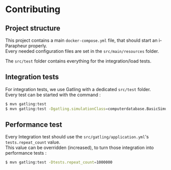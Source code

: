 Contributing
============

## Project structure

This project contains a main `docker-compose.yml` file, that should start an i-Parapheur properly.  
Every needed configuration files are set in the `src/main/resources` folder.

The `src/test` folder contains everything for the integration/load tests.  


## Integration tests

For integration tests, we use Gatling with a dedicated `src/test` folder.  
Every test can be started with the command :
```bash
$ mvn gatling:test
$ mvn gatling:test -Dgatling.simulationClass=computerdatabase.BasicSimulation
```

## Performance test

Every Integration test should use the `src/gatling/application.yml`'s `tests.repeat_count` value.  
This value can be overridden (increased), to turn those integration into performance tests :
```bash
$ mvn gatling:test -Dtests.repeat_count=1000000
```
